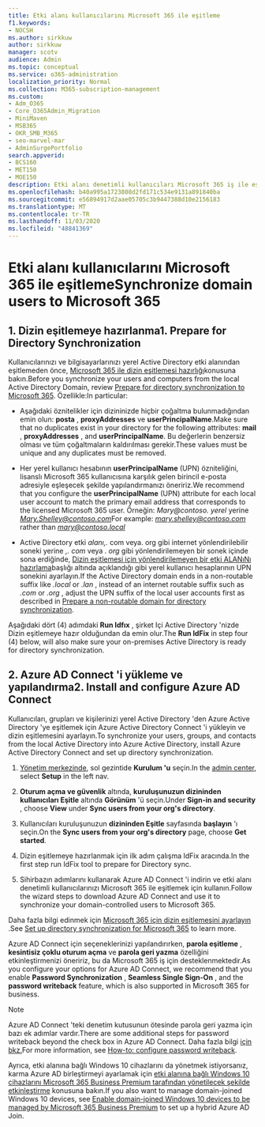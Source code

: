 ```yaml
---
title: Etki alanı kullanıcılarını Microsoft 365 ile eşitleme
f1.keywords:
- NOCSH
ms.author: sirkkuw
author: sirkkuw
manager: scotv
audience: Admin
ms.topic: conceptual
ms.service: o365-administration
localization_priority: Normal
ms.collection: M365-subscription-management
ms.custom:
- Adm_O365
- Core_O365Admin_Migration
- MiniMaven
- MSB365
- OKR_SMB_M365
- seo-marvel-mar
- AdminSurgePortfolio
search.appverid:
- BCS160
- MET150
- MOE150
description: Etki alanı denetimli kullanıcıları Microsoft 365 iş ile eşitleyin.
ms.openlocfilehash: b40a995a1723808d2fd171c534e9131a891840ba
ms.sourcegitcommit: e56894917d2aae05705c3b9447388d10e2156183
ms.translationtype: MT
ms.contentlocale: tr-TR
ms.lasthandoff: 11/03/2020
ms.locfileid: "48841369"
---
```

# <a name="synchronize-domain-users-to-microsoft-365"></a><span data-ttu-id="7211a-103">Etki alanı kullanıcılarını Microsoft 365 ile eşitleme</span><span class="sxs-lookup"><span data-stu-id="7211a-103">Synchronize domain users to Microsoft 365</span></span>

## <a name="1-prepare-for-directory-synchronization"></a><span data-ttu-id="7211a-104">1. Dizin eşitlemeye hazırlanma</span><span class="sxs-lookup"><span data-stu-id="7211a-104">1. Prepare for Directory Synchronization</span></span> 

<span data-ttu-id="7211a-105">Kullanıcılarınızı ve bilgisayarlarınızı yerel Active Directory etki alanından eşitlemeden önce, [Microsoft 365 ile dizin eşitlemesi hazırlığı](https://docs.microsoft.com/microsoft-365/enterprise/prepare-for-directory-synchronization)konusuna bakın.</span><span class="sxs-lookup"><span data-stu-id="7211a-105">Before you synchronize your users and computers from the local Active Directory Domain, review [Prepare for directory synchronization to Microsoft 365](https://docs.microsoft.com/microsoft-365/enterprise/prepare-for-directory-synchronization).</span></span> <span data-ttu-id="7211a-106">Özellikle:</span><span class="sxs-lookup"><span data-stu-id="7211a-106">In particular:</span></span>

   - <span data-ttu-id="7211a-107">Aşağıdaki öznitelikler için dizininizde hiçbir çoğaltma bulunmadığından emin olun: **posta** , **proxyAddresses** ve **userPrincipalName**.</span><span class="sxs-lookup"><span data-stu-id="7211a-107">Make sure that no duplicates exist in your directory for the following attributes: **mail** , **proxyAddresses** , and **userPrincipalName**.</span></span> <span data-ttu-id="7211a-108">Bu değerlerin benzersiz olması ve tüm çoğaltmaların kaldırılması gerekir.</span><span class="sxs-lookup"><span data-stu-id="7211a-108">These values must be unique and any duplicates must be removed.</span></span>
   
   - <span data-ttu-id="7211a-109">Her yerel kullanıcı hesabının **userPrincipalName** (UPN) özniteliğini, lisanslı Microsoft 365 kullanıcısına karşılık gelen birincil e-posta adresiyle eşleşecek şekilde yapılandırmanızı öneririz.</span><span class="sxs-lookup"><span data-stu-id="7211a-109">We recommend that you configure the **userPrincipalName** (UPN) attribute for each local user account to match the primary email address that corresponds to the licensed Microsoft 365 user.</span></span> <span data-ttu-id="7211a-110">Örneğin: *Mary@contoso. yerel* yerine *Mary.Shelley@contoso.com*</span><span class="sxs-lookup"><span data-stu-id="7211a-110">For example: *mary.shelley@contoso.com* rather than *mary@contoso.local*</span></span>
   
   - <span data-ttu-id="7211a-111">Active Directory etki *alanı,.* com veya. org gibi internet yönlendirilebilir soneki yerine *,.* *com* veya *. org* gibi yönlendirilemeyen bir sonek içinde sona erdiğinde, [Dizin eşitlemesi için yönlendirilemeyen bir etki ALANıNı hazırlama](https://docs.microsoft.com/microsoft-365/enterprise/prepare-a-non-routable-domain-for-directory-synchronization)başlığı altında açıklandığı gibi yerel kullanıcı hesaplarının UPN sonekini ayarlayın.</span><span class="sxs-lookup"><span data-stu-id="7211a-111">If the Active Directory domain ends in a non-routable suffix like *.local* or *.lan* , instead of an internet routable suffix such as *.com* or *.org* , adjust the UPN suffix of the local user accounts first as described in [Prepare a non-routable domain for directory synchronization](https://docs.microsoft.com/microsoft-365/enterprise/prepare-a-non-routable-domain-for-directory-synchronization).</span></span> 

<span data-ttu-id="7211a-112">Aşağıdaki dört (4) adımdaki **Run Idfıx** , şirket Içi Active Directory 'nizde Dizin eşitlemeye hazır olduğundan da emin olur.</span><span class="sxs-lookup"><span data-stu-id="7211a-112">The **Run IdFix** in step four (4) below, will also make sure your on-premises Active Directory is ready for directory synchronization.</span></span>

## <a name="2-install-and-configure-azure-ad-connect"></a><span data-ttu-id="7211a-113">2. Azure AD Connect 'i yükleme ve yapılandırma</span><span class="sxs-lookup"><span data-stu-id="7211a-113">2. Install and configure Azure AD Connect</span></span>

<span data-ttu-id="7211a-114">Kullanıcıları, grupları ve kişilerinizi yerel Active Directory 'den Azure Active Directory 'ye eşitlemek için Azure Active Directory Connect 'i yükleyin ve dizin eşitlemesini ayarlayın.</span><span class="sxs-lookup"><span data-stu-id="7211a-114">To synchronize your users, groups, and contacts from the local Active Directory into Azure Active Directory, install Azure Active Directory Connect and set up directory synchronization.</span></span> 

 1. <span data-ttu-id="7211a-115">[Yönetim merkezinde](https://go.microsoft.com/fwlink/p/?linkid=2024339), sol gezintide **Kurulum 'u** seçin.</span><span class="sxs-lookup"><span data-stu-id="7211a-115">In the [admin center](https://go.microsoft.com/fwlink/p/?linkid=2024339), select **Setup** in the left nav.</span></span>

 2. <span data-ttu-id="7211a-116">**Oturum açma ve güvenlik** altında, **kuruluşunuzun dizininden kullanıcıları Eşitle** altında **Görünüm** 'ü seçin.</span><span class="sxs-lookup"><span data-stu-id="7211a-116">Under **Sign-in and security** , choose **View**  under **Sync users from your org's directory**.</span></span>

 3. <span data-ttu-id="7211a-117">Kullanıcıları kuruluşunuzun **dizininden Eşitle** sayfasında **başlayın** 'ı seçin.</span><span class="sxs-lookup"><span data-stu-id="7211a-117">On the **Sync users from your org's directory** page, choose **Get started**.</span></span>

 4. <span data-ttu-id="7211a-118">Dizin eşitlemeye hazırlanmak için ilk adım çalışma IdFix aracında.</span><span class="sxs-lookup"><span data-stu-id="7211a-118">In the first step  run IdFix tool to prepare for Directory sync.</span></span>

 5. <span data-ttu-id="7211a-119">Sihirbazın adımlarını kullanarak Azure AD Connect 'i indirin ve etki alanı denetimli kullanıcılarınızı Microsoft 365 ile eşitlemek için kullanın.</span><span class="sxs-lookup"><span data-stu-id="7211a-119">Follow the wizard steps to download Azure AD Connect and use it to synchronize your domain-controlled users to Microsoft 365.</span></span>


<span data-ttu-id="7211a-120">Daha fazla bilgi edinmek için [Microsoft 365 için dizin eşitlemesini ayarlayın](https://docs.microsoft.com/microsoft-365/enterprise/set-up-directory-synchronization) .</span><span class="sxs-lookup"><span data-stu-id="7211a-120">See [Set up directory synchronization for Microsoft 365](https://docs.microsoft.com/microsoft-365/enterprise/set-up-directory-synchronization) to learn more.</span></span>

<span data-ttu-id="7211a-121">Azure AD Connect için seçeneklerinizi yapılandırırken, **parola eşitleme** , **kesintisiz çoklu oturum açma** ve **parola geri yazma** özelliğini etkinleştirmenizi öneririz, bu da Microsoft 365 iş için desteklenmektedir.</span><span class="sxs-lookup"><span data-stu-id="7211a-121">As you configure your options for Azure AD Connect, we recommend that you enable **Password Synchronization** , **Seamless Single Sign-On** , and the **password writeback** feature, which is also supported in Microsoft 365 for business.</span></span>

> [!NOTE]
> <span data-ttu-id="7211a-122">Azure AD Connect 'teki denetim kutusunun ötesinde parola geri yazma için bazı ek adımlar vardır.</span><span class="sxs-lookup"><span data-stu-id="7211a-122">There are some additional steps for password writeback beyond the check box in Azure AD Connect.</span></span> <span data-ttu-id="7211a-123">Daha fazla bilgi [için bkz.](https://docs.microsoft.com/azure/active-directory/authentication/howto-sspr-writeback)</span><span class="sxs-lookup"><span data-stu-id="7211a-123">For more information, see [How-to: configure password writeback](https://docs.microsoft.com/azure/active-directory/authentication/howto-sspr-writeback).</span></span> 

<span data-ttu-id="7211a-124">Ayrıca, etki alanına bağlı Windows 10 cihazlarını da yönetmek istiyorsanız, karma Azure AD birleştirmeyi ayarlamak için [etki alanına bağlı Windows 10 cihazlarını Microsoft 365 Business Premium tarafından yönetilecek şekilde etkinleştirme](manage-windows-devices.md) konusuna bakın.</span><span class="sxs-lookup"><span data-stu-id="7211a-124">If you also want to manage domain-joined Windows 10 devices, see [Enable domain-joined Windows 10 devices to be managed by Microsoft 365 Business Premium](manage-windows-devices.md) to set up a hybrid Azure AD Join.</span></span> 